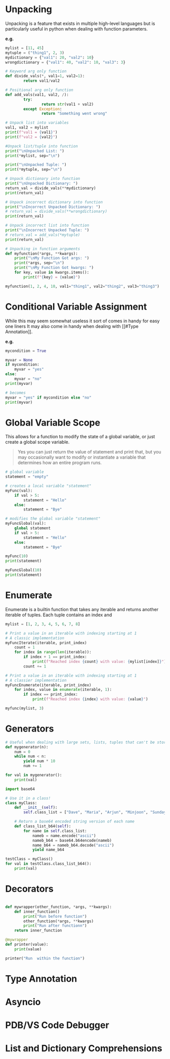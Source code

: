 # Unpacking

Unpacking is a feature that exists in multiple high-level languages but is particularly useful in python when dealing with function parameters.

**e.g.**

```python
mylist = [11, 45]
mytuple = ("thing1", 2, 3)
mydictionary = {"val1": 20, "val2": 10}
wrongdictionary = {"val1": 40, "val2": 10, "val3": 3}

# Keyword arg only function
def divide_vals(*, val1=1, val2=1):
        return val1/val2

# Positional arg only function
def add_vals(val1, val2, /):
        try:
                return str(val1 + val2)
        except Exception:
                return "Something went wrong"

# Unpack list into variables
val1, val2 = mylist
print(f"val1 = {val1}")
print(f"val2 = {val2}")

#Unpack list/tuple into function
print("\nUnpacked List: ")
print(*mylist, sep="\n")

print("\nUnpacked Tuple: ")
print(*mytuple, sep="\n")

# Unpack dictionary into function
print("\nUnpacked Dictionary: ")
return_val = divide_vals(**mydictionary)
print(return_val)

# Unpack incorrect dictionary into function
print("\nIncorrect Unpacked Dictionary: ")
# return_val = divide_vals(**wrongdictionary)
print(return_val)

# Unpack incorrect list into function
print("\nIncorrect Unpacked Tuple: ")
# return_val = add_vals(*mytuple)
print(return_val)

# Unpacking in function arguments
def myfunction(*args, **kwargs):
    print("\nMy Function Got args: ")
    print(*args, sep="\n")
    print("\nMy Function Got kwargs: ")
    for key, value in kwargs.items():
        print(f"{key} = {value}")

myfunction(1, 2, 4, 10, val1="thing1", val2="thing2", val3="thing3")
```

# Conditional Variable Assignment

While this may seem somewhat useless it sort of comes in handy for easy one liners It may also come in handy when dealing with [[#Type Annotation]].

**e.g.**

```python
mycondition = True

myvar = None
if mycondition: 
	myvar = "yes"
else:
	myvar = "no"
print(myvar)

# becomes
myvar = "yes" if mycondition else "no"
print(myvar)
```

# Global Variable Scope

This allows for a function to modify the state of a global variable, or just create a global scope variable.

> Yes you can just return the value of statement and print that, but you may occasionally want to modify or instantiate a variable that determines how an entire program runs.

```python
# global variable
statement = "empty"

# creates a local variable "statement"
myFunc(val):
	if val > 5:
		statement = "Hello"
	else:
		statement = "Bye"

# modifies the global variable "statement"
myFuncGlobal(val):
	global statement
	if val > 5:
		statement = "Hello"
	else:
		statement = "Bye"

myFunc(10)
print(statement)

myFuncGlobal(10)
print(statement)
```

# Enumerate

Enumerate is a builtin function that takes any iterable and returns another iterable of tuples. Each tuple contains an index and 

```python
mylist = [1, 2, 3, 4, 5, 6, 7, 8]

# Print a value in an iterable with indexing starting at 1
# A classic implementation
myFuncIterate(iterable, print_index)
	count = 1
	for index in range(len(iterable)):
		if index + 1 == print_index:
			print(f"Reached index {count} with value: {mylist[index]}")
		count += 1

# Print a value in an iterable with indexing starting at 1
# A classier implementation
myFuncEnumerate(iterable, print_index)
	for index, value in enumerate(iterable, 1):
		if index == print_index:
			print(f"Reached index {index} with value: {value}")

myfunc(mylist, 3)
```

# Generators

```python
# Useful when dealing with large sets, lists, tuples that can't be stored in memory.
def mygenerator(n):
	num = 0
	while num < n:
		yield num * 10
		num += 1

for val in mygenerator():
	print(val)

import base64

# Use it in a class!
class myClass:
	def __init__(self):
		self.class_list = ["Dave", "Maria", "Arjun", "Minjoon", "Sunday", "Naatya"]

	# Return a base64 encoded string version of each name
	def class_list_b64(self):
		for name in self.class_list:
			nameb = name.encode("ascii")
			nameb_b64 = base64.b64encode(nameb)
			name_b64 = nameb_b64.decode("ascii")
			yield name_b64

testClass = myClass()
for val in testClass.class_list_b64():
	print(val)
```

# Decorators
```python

def mywrapper(other_function, *args, **kwargs):
	def inner_function()
		print("Run before function")
		other_function(*args, **kwargs)
		print("Run after functionn")
	return inner_function

@mywrapper
def printer(value):
	print(value)

printer("Run  within the function")
```

# Type Annotation

# Asyncio

# PDB/VS Code Debugger

# List and Dictionary Comprehensions
